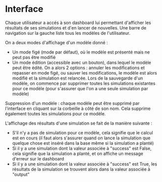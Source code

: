 
# Interface

Chaque utilisateur a accés à son dashboard lui permettant d'afficher les résultats de ses simulations et d'en lancer de nouvelles. Une barre de navigation sur la gauche liste tous les modèles de l'utilisateur.

On a deux modes d'affichage d'un modèle donné :

* Un mode figé (mode par défaut), où le modèle est présenté mais ne peut pas être modifié
* Un mode édition (accessible avec un bouton), dans lequel le modèle peut être édité. On a alors 2 options : annuler les modifications et repasser en mode figé, ou sauver les modifications, le modèle est alors modifié et la simulation est relancée. Lors de la sauvegarde d'un modèle, on commence par supprimer toutes les simulations existantes pour ce modèle (pour s'assurer que l'on a une seule simulation par modèle)

Suppression d'un modèle : chaque modèle peut être supprimé par l'interface en cliquant sur la corbeille à côté de son nom. Cela supprime également toutes les simulations pour ce modèle.

L'affichage des résultats d'une simulation se fait de la manière suivante :

* S'il n'y a pas de simulation pour ce modèle, cela signifie que le calcul est en cours (il faut alors s'assurer quand on lance la simulation que quelque chose est inséré dans la base même si la simulation a planté)
* Si il y a une simulation dont la valeur associée à "success" est False, cela signifie que la simulation a planté, et on affiche un message d'erreur sur le dashboard
* Si il y a une simulation dont la valeur associée à "success" est True, les résultats de la simulation se trouvent alors dans la valeur associée à "output"
